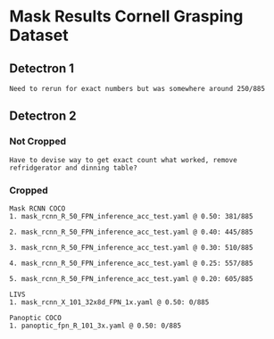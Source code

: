 # Mask Results Cornell Grasping Dataset

## Detectron 1
```
Need to rerun for exact numbers but was somewhere around 250/885
```

## Detectron 2
### Not Cropped
```
Have to devise way to get exact count what worked, remove refridgerator and dinning table?
```

### Cropped
```
Mask RCNN COCO
1. mask_rcnn_R_50_FPN_inference_acc_test.yaml @ 0.50: 381/885

2. mask_rcnn_R_50_FPN_inference_acc_test.yaml @ 0.40: 445/885

3. mask_rcnn_R_50_FPN_inference_acc_test.yaml @ 0.30: 510/885

4. mask_rcnn_R_50_FPN_inference_acc_test.yaml @ 0.25: 557/885

5. mask_rcnn_R_50_FPN_inference_acc_test.yaml @ 0.20: 605/885

LIVS 
1. mask_rcnn_X_101_32x8d_FPN_1x.yaml @ 0.50: 0/885

Panoptic COCO
1. panoptic_fpn_R_101_3x.yaml @ 0.50: 0/885
```
